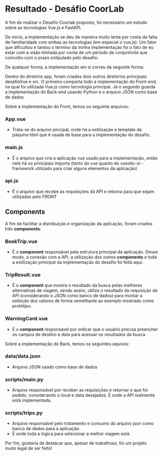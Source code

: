# Resultado - Desáfio CoorLab

A fim de realizar o Desafio Coorlab proposto, foi necessário um estudo sobre as tecnologias Vue.js e FastAPI.

De início, a implementação se deu de maneira muito lenta por conta da falta de familiaridade com ambas as tecnologias (em especial o vue.js). Um fator que dificultou e tardou o término da minha implementação foi o fato de eu estar com a visão limitada por conta de um período de conjuntivite que coincidiu com o prazo estipulado pelo desafio.

De qualquer forma, a implementação em si correu da seguinte forma:

Dentro do diretório app, foram criados dois outros diretórios principais: desafioVue e src. O primeiro comporta todo a implementação do Front-end, na qual foi utilizada Vue.js como tecnologia principal. Já o segundo guarda a implementação do Back-end usando Python e o arquivo JSON como base de dados.

Sobre a implementação do Front, temos os seguinte arquivos:
### App.vue
- Trata-se do arquivo pincipal, onde há a estilização e template da páquina html que é usada de base para a implementação do desafio.

### main.js
- É o arquivo que cria a aplicação vue usado para a implementação, então nele há os principais imports (tanto do vue quanto do vuestic-ui - framework utilizado para criar alguns elementos da aplicação)

### api.js 
- É o arquivo que recebe as requisições da API e retorna para que sejam utilizadas pelo FRONT

## Components
A fim de facilitar a distribuição e organização da aplicação, foram criados três **components**:

### BookTrip.vue
- É o **component** responsável pela estrutura principal da aplicação. Desse modo, a conexão com a API, a utilização dos outros **components** e toda a estilização principal da implementação do desafio foi feita aqui.

### TripResult.vue
- É o **component** que mostra o resultado da busca pelas melhores alternativas de viagem, sendo assim, utiliza o resultado da requisição da API (considerando o JSON como banco de dados) para montar a exibição dos valores de forma semelhante ao exemplo mostrado como protótipo.

### WarningCard.vue
- É o **component** responsável por indicar que o usuário precisa preencher os campos de destino e data para acessar os resultados da busca.

Sobre a implementação do Back, temos os seguintes aquivos:

### data/data.json
- Arquivo JSON usado como base de dados 

### scripts/main.py
- Arquivo responsável por receber as requisições e retornar o que foi pedido, considerando o local e data desejados. É onde a API realmente está implementada.

### scripts/trips.py
- Arquivo responsável pelo tratamento e consumo do arquivo json como banco de dados para a aplicação.
- É onde toda a lógica para selecionar a melhor viagem está.


Por fim, gostaria de destacar que, apesar de trabalhoso, foi um projeto muito legal de ser feito!